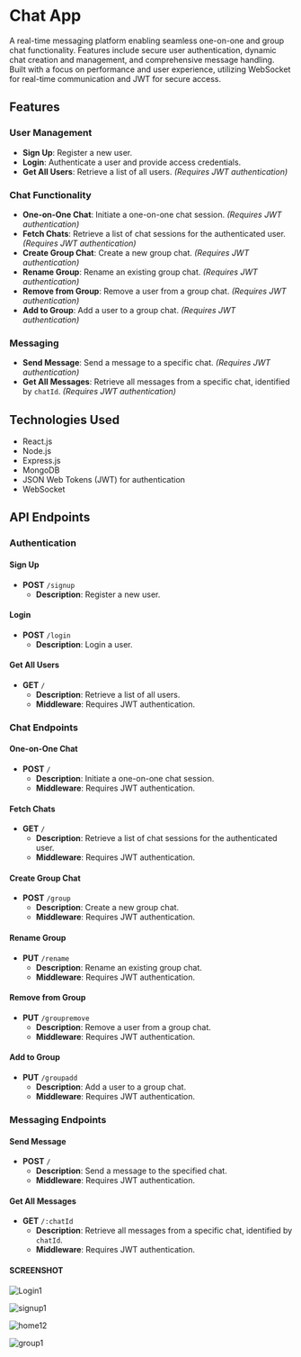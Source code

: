 # Chat App

A real-time messaging platform enabling seamless one-on-one and group chat functionality. Features include secure user authentication, dynamic chat creation and management, and comprehensive message handling. Built with a focus on performance and user experience, utilizing WebSocket for real-time communication and JWT for secure access.

## Features

### User Management
- **Sign Up**: Register a new user.
- **Login**: Authenticate a user and provide access credentials.
- **Get All Users**: Retrieve a list of all users. *(Requires JWT authentication)*

### Chat Functionality
- **One-on-One Chat**: Initiate a one-on-one chat session. *(Requires JWT authentication)*
- **Fetch Chats**: Retrieve a list of chat sessions for the authenticated user. *(Requires JWT authentication)*
- **Create Group Chat**: Create a new group chat. *(Requires JWT authentication)*
- **Rename Group**: Rename an existing group chat. *(Requires JWT authentication)*
- **Remove from Group**: Remove a user from a group chat. *(Requires JWT authentication)*
- **Add to Group**: Add a user to a group chat. *(Requires JWT authentication)*

### Messaging
- **Send Message**: Send a message to a specific chat. *(Requires JWT authentication)*
- **Get All Messages**: Retrieve all messages from a specific chat, identified by `chatId`. *(Requires JWT authentication)*

## Technologies Used

- React.js
- Node.js
- Express.js
- MongoDB
- JSON Web Tokens (JWT) for authentication
- WebSocket 

## API Endpoints

### Authentication

#### Sign Up
- **POST** `/signup`
  - **Description**: Register a new user.

#### Login
- **POST** `/login`
  - **Description**: Login a user.

#### Get All Users
- **GET** `/`
  - **Description**: Retrieve a list of all users.
  - **Middleware**: Requires JWT authentication.

### Chat Endpoints

#### One-on-One Chat
- **POST** `/`
  - **Description**: Initiate a one-on-one chat session.
  - **Middleware**: Requires JWT authentication.

#### Fetch Chats
- **GET** `/`
  - **Description**: Retrieve a list of chat sessions for the authenticated user.
  - **Middleware**: Requires JWT authentication.

#### Create Group Chat
- **POST** `/group`
  - **Description**: Create a new group chat.
  - **Middleware**: Requires JWT authentication.

#### Rename Group
- **PUT** `/rename`
  - **Description**: Rename an existing group chat.
  - **Middleware**: Requires JWT authentication.

#### Remove from Group
- **PUT** `/groupremove`
  - **Description**: Remove a user from a group chat.
  - **Middleware**: Requires JWT authentication.

#### Add to Group
- **PUT** `/groupadd`
  - **Description**: Add a user to a group chat.
  - **Middleware**: Requires JWT authentication.

### Messaging Endpoints

#### Send Message
- **POST** `/`
  - **Description**: Send a message to the specified chat.
  - **Middleware**: Requires JWT authentication.

#### Get All Messages
- **GET** `/:chatId`
  - **Description**: Retrieve all messages from a specific chat, identified by `chatId`.
  - **Middleware**: Requires JWT authentication.

 #### SCREENSHOT
 ![Login1](https://github.com/user-attachments/assets/4edfa330-6f5d-4006-9768-98af390cd791)

![signup1](https://github.com/user-attachments/assets/2cf9116d-7c8a-486f-b886-ef3f559623c1)

![home12](https://github.com/user-attachments/assets/c8f1d329-2a30-42f9-9e5f-f3dbb064e8fa)

![group1](https://github.com/user-attachments/assets/904910b8-caa1-44b8-98ed-ed8da67cecd9)

